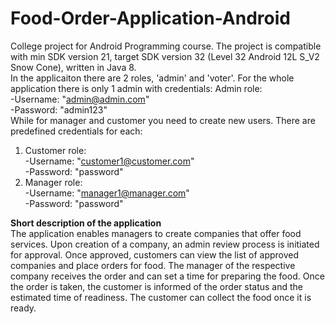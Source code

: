 # Food-Order-Application-Android
College project for Android Programming course.
The project is compatible with min SDK version 21, target SDK version 32 (Level 32 Android 12L	S_V2	Snow Cone), written in Java 8. <br>
In the applicaiton there are 2 roles, 'admin' and 'voter'. For the whole application there is only 1 admin with credentials: Admin role: <br>
-Username: "admin@admin.com"<br>
-Password: "admin123"<br>
While for manager and customer you need to create new users. There are predefined credentials for each:<br>
1. Customer role:<br>
  -Username: "customer1@customer.com"<br>
  -Password: "password"<br>
2. Manager role:<br>
  -Username: "manager1@manager.com"<br>
  -Password: "password"<br>
  

<b>Short description of the application</b><br>
The application enables managers to create companies that offer food services. Upon creation of a company, an admin review process is initiated for approval. Once approved, customers can view the list of approved companies and place orders for food. The manager of the respective company receives the order and can set a time for preparing the food. Once the order is taken, the customer is informed of the order status and the estimated time of readiness. The customer can collect the food once it is ready.
